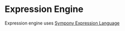 # Expression Engine

Expression engine uses [Sympony Expression Language](https://symfony.com/doc/current/components/expression_language.html)
